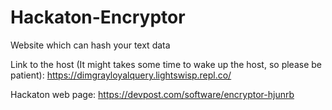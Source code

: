 # Hackaton-Encryptor
Website which can hash your text data

Link to the host (It might takes some time to wake up the host, so please be patient): https://dimgrayloyalquery.lightswisp.repl.co/

Hackaton web page: https://devpost.com/software/encryptor-hjunrb

